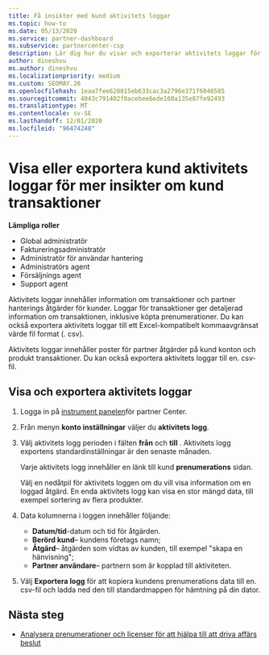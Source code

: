 ```yaml
---
title: Få insikter med kund aktivitets loggar
ms.topic: how-to
ms.date: 05/13/2020
ms.service: partner-dashboard
ms.subservice: partnercenter-csp
description: Lär dig hur du visar och exporterar aktivitets loggar för att få insikt om kund konto transaktioner och andra kund relaterade aktiviteter för partner hantering.
author: dineshvu
ms.author: dineshvu
ms.localizationpriority: medium
ms.custom: SEOMAY.20
ms.openlocfilehash: 1eaa7fee628015eb633cac3a2796e371f6046585
ms.sourcegitcommit: 4043c791402f0acebee6ede160a135e87fe92493
ms.translationtype: MT
ms.contentlocale: sv-SE
ms.lasthandoff: 12/01/2020
ms.locfileid: "96474248"
---
```

# <a name="view-or-export-customer-activity-logs-for-more-insight-into-customer-transactions"></a>Visa eller exportera kund aktivitets loggar för mer insikter om kund transaktioner

**Lämpliga roller**

- Global administratör
- Faktureringsadministratör
- Administratör för användar hantering
- Administratörs agent
- Försäljnings agent
- Support agent

Aktivitets loggar innehåller information om transaktioner och partner hanterings åtgärder för kunder. Loggar för transaktioner ger detaljerad information om transaktionen, inklusive köpta prenumerationer. Du kan också exportera aktivitets loggar till ett Excel-kompatibelt kommaavgränsat värde fil format (. csv).

Aktivitets loggar innehåller poster för partner åtgärder på kund konton och produkt transaktioner. Du kan också exportera aktivitets loggar till en. csv-fil.

## <a name="view-and-export-activity-logs"></a>Visa och exportera aktivitets loggar

1. Logga in på [instrument panelen](https://partner.microsoft.com/dashboard)för partner Center.

2. Från menyn **konto inställningar** väljer du **aktivitets logg**.

3. Välj aktivitets logg perioden i fälten **från** och **till** . Aktivitets logg exportens standardinställningar är den senaste månaden.

   Varje aktivitets logg innehåller en länk till kund **prenumerations** sidan.

   Välj en nedåtpil för aktivitets loggen om du vill visa information om en loggad åtgärd. En enda aktivitets logg kan visa en stor mängd data, till exempel sortering av flera produkter.

4. Data kolumnerna i loggen innehåller följande:
   - **Datum/tid**-datum och tid för åtgärden.
   - **Berörd kund**– kundens företags namn;
   - **Åtgärd**– åtgärden som vidtas av kunden, till exempel "skapa en hänvisning";
   - **Partner användare**– partnern som är kopplad till aktiviteten.

5. Välj **Exportera logg** för att kopiera kundens prenumerations data till en. csv-fil och ladda ned den till standardmappen för hämtning på din dator.

## <a name="next-steps"></a>Nästa steg

- [Analysera prenumerationer och licenser för att hjälpa till att driva affärs beslut](analyze-subscriptions-licenses.md)
